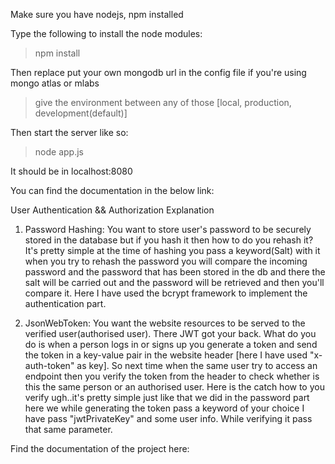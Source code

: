 Make sure you have nodejs, npm installed

Type the following to install the node modules:

> npm install

Then replace put your own mongodb url in the config file if you're using mongo atlas or mlabs

> give the environment between any of those [local, production, development(default)]

Then start the server like so:

> node app.js

It should be in localhost:8080

You can find the documentation in the below link:

User Authentication && Authorization Explanation

1. Password Hashing:
You want to store user's password to be securely stored in the database but if you hash it then how to do you rehash it? It's pretty simple at the time of hashing you pass a keyword(Salt) with it when you try to rehash the password you will compare the incoming password and the password that has been stored in the db and there the salt will be carried out and the password will be retrieved and then you'll compare it. Here I have used the bcrypt framework to implement the authentication part.

2. JsonWebToken:
You want the website resources to be served to the verified user(authorised user). There JWT got your back. What do you do is when a person logs in or signs up you generate a token and send the token in a key-value pair in the website header [here I have used "x-auth-token" as key]. So next time when the same user try to access an endpoint then you verify the token from the header to check whether is this the same person or an authorised user. Here is the catch how to you verify ugh..it's pretty simple just like that we did in the password part here we while generating the token pass a keyword of your choice I have pass "jwtPrivateKey" and some user info. While verifying it pass that same parameter.

Find the documentation of the project here:

